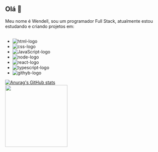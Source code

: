 ## Olá 👋

Meu nome é Wendell, sou um programador Full Stack, atualmente estou estudando e criando projetos em:
<br>
<br>
- <img src="https://img.shields.io/badge/HTML5-E34F26?style=for-the-badge&logo=html5&logoColor=white" alt="html-logo" />
- <img src="https://img.shields.io/badge/CSS3-1572B6?style=for-the-badge&logo=css3&logoColor=white" alt="css-logo" />
- <img src="https://img.shields.io/badge/JavaScript-F7DF1E?style=for-the-badge&logo=javascript&logoColor=black" alt="JavaScript-logo" />
- <img src="https://img.shields.io/badge/Node.js-43853D?style=for-the-badge&logo=node.js&logoColor=white" alt="node-logo" />
- <img src="https://img.shields.io/badge/React-20232A?style=for-the-badge&logo=react&logoColor=61DAFB" alt="react-logo" />
- <img src="https://img.shields.io/badge/TypeScript-007ACC?style=for-the-badge&logo=typescript&logoColor=white" alt="typescript-logo" />
- <img src="https://img.shields.io/badge/GitHub-100000?style=for-the-badge&logo=github&logoColor=white" alt="githyb-logo" />

[![Anurag's GitHub stats](https://github-readme-stats.vercel.app/api?username=WendellSSilva)](https://github.com/anuraghazra/github-readme-stats)
<br>
<a href="https://github.com/anuraghazra/convoychat">
  <img height=200 align="center" src="https://github-readme-stats.vercel.app/api/top-langs?username=WendellSSilva&layout=compact&langs_count=8&card_width=80" />
</a>
